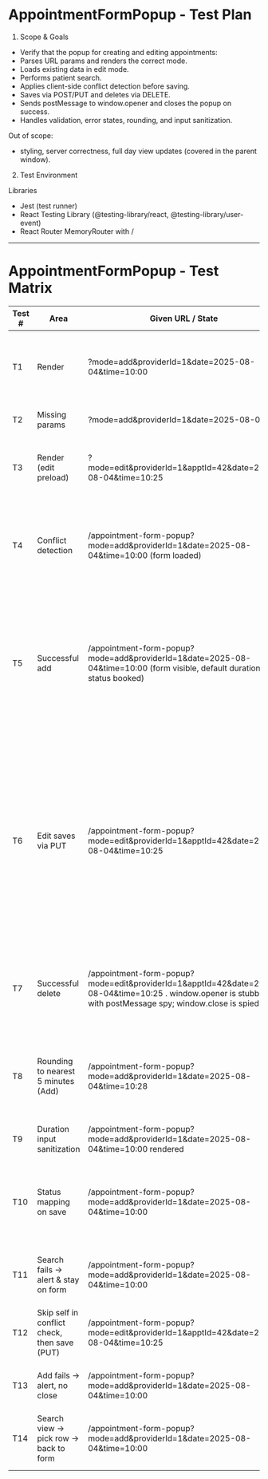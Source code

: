 # AppointmentFormPopup - Test Plan

1. Scope & Goals
- Verify that the popup for creating and editing appointments:
- Parses URL params and renders the correct mode.
- Loads existing data in edit mode.
- Performs patient search.
- Applies client-side conflict detection before saving.
- Saves via POST/PUT and deletes via DELETE.
- Sends postMessage to window.opener and closes the popup on success.
- Handles validation, error states, rounding, and input sanitization.

Out of scope: 
- styling, server correctness, full day view updates (covered in the parent window).


2. Test Environment

Libraries
- Jest (test runner)
- React Testing Library (@testing-library/react, @testing-library/user-event)
- React Router MemoryRouter with <Routes>/<Route>

--- 


# AppointmentFormPopup - Test Matrix

| Test # | Area                                         | Given URL / State                                                                                                                                               | User Action                                                                                                                                 | Mock API Response                                                                                                                                                                                                                                                                                | Expected Result                                                                                                                                                                                                                                                                                                                                                                                                                                                                                                                                       |
|--------|----------------------------------------------|-----------------------------------------------------------------------------------------------------------------------------------------------------------------|---------------------------------------------------------------------------------------------------------------------------------------------|--------------------------------------------------------------------------------------------------------------------------------------------------------------------------------------------------------------------------------------------------------------------------------------------------|-------------------------------------------------------------------------------------------------------------------------------------------------------------------------------------------------------------------------------------------------------------------------------------------------------------------------------------------------------------------------------------------------------------------------------------------------------------------------------------------------------------------------------------------------------|
| T1     | Render                                       | ?mode=add&providerId=1&date=2025-08-04&time=10:00                                                                                                               | None                                                                                                                                        | n/a                                                                                                                                                                                                                                                                                              | Heading MAKE AN APPOINTMENT; Date input disabled and shows  2025-08-04;  Time shows 10:00;  Duration defaults 15;  Status select visible;  Buttons: Add Appointment, Cancel.                                                                                                                                                                                                                                                                                                                                                                          |
| T2     | Missing params                               | ?mode=add&providerId=1&date=2025-08-04                                                                                                                          | None                                                                                                                                        | n/a                                                                                                                                                                                                                                                                                              | Inline error text  Error: Missing time or provider ID. instead of form.                                                                                                                                                                                                                                                                                                                                                                                                                                                                               |
| T3     | Render (edit preload)                        | ?mode=edit&providerId=1&apptId=42&date=2025-08-04&time=10:25                                                                                                    | None                                                                                                                                        | GET /appointments/42 → 200 { start_time:'10:25:00', duration_minutes:30, reason:'Follow-up', status:'being_seen', patient_id:7, firstname:'Jane', lastname:'Doe' }                                                                                                                               | Heading  EDIT AN APPOINTMENT ; Time  10:25 ; Duration  30 ; Reason  Follow-up ; Status select shows  In Room ; Name input displays  Doe, Jane.                                                                                                                                                                                                                                                                                                                                                                                                        |
| T4     | Conflict detection                           | /appointment-form-popup?mode=add&providerId=1&date=2025-08-04&time=10:00 (form loaded)                                                                          | In  Name  input type  Doe{enter}  → click row  “Doe, Jane”  → click  Add Appointment                                                        | 1)  GET /patients/search?keyword=Doe&mode=search_name  →  200   [ { id:7, firstname:'Jane', lastname:'Doe' } ]  2)  GET /appointments?date=2025-08-04&providerId=1  →  200   [ { id:99, start_time:'10:00:00', duration_minutes:30 } ]                                                           | Shows  alert("This time slot is already booked for the selected provider") . No   POST /appointments  or  PUT /appointments/:id  call is made (only the two GETs). Stays on the form (no close/postMessage side-effects).                                                                                                                                                                                                                                                                                                                             |
| T5     | Successful add                               | /appointment-form-popup?mode=add&providerId=1&date=2025-08-04&time=10:00  (form visible, default duration  15 , status  booked)                                 | 1) Type  Doe{enter}  in  Name  (triggers patient search). 2) Click row  “Doe, Jane”  to select patient (id  7 ). 3) Click  Add Appointment. | 1)  GET /patients/search?keyword=Doe&mode=search_name  →  [{ id:7, firstname:'Jane', lastname:'Doe' }] . 2)  GET /appointments?date=2025-08-04&providerId=1  →  []  (no conflicts). 3)  POST /appointments  →  { id:123 }.                                                                       | -  Network calls:  exactly 3 in order above; 3rd is  POST /appointments  with JSON body containing: { patientId:7, providerId:'1', date:'2025-08-04', time:'10:00', duration:15, status:'booked' } . -  UI side effects:   alert('Appointment booked')  shown;  window.opener.postMessage({ type:'appointment-added', date:'2025-08-04' }, '*')  sent;  window.close() called.                                                                                                                                                                        |
| T6     | Edit saves via PUT                           | /appointment-form-popup?mode=edit&providerId=1&apptId=42&date=2025-08-04&time=10:25                                                                             | 1) Wait for form to populate 2) Click  Save Changes                                                                                         | 1)  GET   /appointments/42  →  { id:42, start_time:'10:25:00', duration_minutes:30, reason:'Follow-up', status:'present', patient_id:7, firstname:'Jane', lastname:'Doe' }  2)  GET   /appointments?date=2025-08-04&providerId=1  →  []  (no conflicts) 3)  PUT   /appointments/42  →  { id:42 } | - Form pre-populates ( 'Doe, Jane' ,  '10:25' ,  '30' ,  'Follow-up' ) and title becomes  EDIT APPOINTMENT   -  PUT  called with URL ending  /appointments/42 , method  PUT , headers containing  Content-Type: application/json , and body containing:  { id:'42', patientId:7, providerId:'1', date:'2025-08-04', time:'10:25', duration:30, reason:'Follow-up', status:'present' }   -  alert('Appointment updated')  called  -  window.opener.postMessage({ type:'appointment-added', date:'2025-08-04' }, '*')  called  -  window.close() called |
| T7     | Successful delete                            | /appointment-form-popup?mode=edit&providerId=1&apptId=42&date=2025-08-04&time=10:25 . window.opener  is stubbed with  postMessage  spy;  window.close is spied. | Wait for form to populate → click  Delete Appointment                                                                                       | 1)  GET /appointments/42  →  { id: 42, start_time: "10:25:00", duration_minutes: 30, reason: "Follow-up", status: "present", patient_id: 7, firstname: "Jane", lastname: "Doe" }  (ok: true). 2)  DELETE /appointments/42  →  {} (ok: true).                                                     | fetch  called with  DELETE  to  /appointments/42 . window.opener.postMessage  called with  { type: "appointment-deleted", apptId: "42", date: "2025-08-04" } ,  '*' . window.close  called. No error alerts shown.                                                                                                                                                                                                                                                                                                                                    |
| T8     | Rounding to nearest 5 minutes (Add)          | /appointment-form-popup?mode=add&providerId=1&date=2025-08-04&time=10:28                                                                                        | Type Doe{enter} in Name, click patient row Doe, Jane, click Add Appointment                                                                 | 1) GET /patients/search?keyword=Doe&mode=search_name → [{ id:7, firstname:'Jane', lastname:'Doe' }] 2) GET /appointments?date=2025-08-04&providerId=1 → [] (no conflicts) 3) POST /appointments → { id:99 }                                                                                      | -  fetch  called 3 times in order: search, conflict check, then POST - Third call URL matches  /appointments  with  method: 'POST'  - POST body contains:  { date: '2025-08-04', time: '10:30', providerId: '1', patientId: 7 }  (10:28 rounded up to  10:30)                                                                                                                                                                                                                                                                                         |
| T9     | Duration input sanitization                  | /appointment-form-popup?mode=add&providerId=1&date=2025-08-04&time=10:00 rendered                                                                               | clear(dur)  then  type('025')                                                                                                               | None                                                                                                                                                                                                                                                                                             | Sanitizer removes leading zeros (e.g.,  025 → 25).                                                                                                                                                                                                                                                                                                                                                                                                                                                                                                    |
| T10    | Status mapping on save                       | /appointment-form-popup?mode=add&providerId=1&date=2025-08-04&time=10:00                                                                                        | Type  "Doe{enter}"  in  Name , click result  "Doe, Jane" . Change  Status  to  Here . Click  Add.                                           | 1)  GET /patients/search  →  [{ id:7, firstname:'Jane', lastname:'Doe' }]   2)  GET /appointments?...  →  []   3)  POST /appointments  →  { id:123 }                                                                                                                                             | POST  body uses backend value  status: 'present'  (UI “Here” → backend ‘present’), includes  patientId:7 ,  providerId:'1' ,  date:'2025-08-04' ,  time:'10:00'.                                                                                                                                                                                                                                                                                                                                                                                      |
| T11    | Search fails → alert & stay on form          | /appointment-form-popup?mode=add&providerId=1&date=2025-08-04&time=10:00                                                                                        | Type  "Doe{enter}"  in  Name                                                                                                                | GET /patients/search  →  500   { error:'Search failed' }                                                                                                                                                                                                                                         | alert('Search failed') shown. Do not switch to search view (no “Select Patient” heading). Add Appointment button still visible.                                                                                                                                                                                                                                                                                                                                                                                                                       |
| T12    | Skip self in conflict check, then save (PUT) | /appointment-form-popup?mode=edit&providerId=1&apptId=42&date=2025-08-04&time=10:25                                                                             | (After form populates) click  Save                                                                                                          | 1)  GET /appointments/42  → existing appt (id:42…)  2)  GET /appointments?date=…&providerId=…  →  [ {id:42,…}, {id:99,start_time:'12:00:00',duration_minutes:30} ]   3)  PUT /appointments/42  →  { id:42 }                                                                                      | PUT to  /appointments/42  occurs (no conflict alert). Then  postMessage({ type:'appointment-added', date:'2025-08-04' })  sent and  window.close() called.                                                                                                                                                                                                                                                                                                                                                                                            |
| T13    | Add fails → alert, no close                  | /appointment-form-popup?mode=add&providerId=1&date=2025-08-04&time=10:00                                                                                        | Pick patient via search; click  Add Appointment                                                                                             | 1)  GET /patients/search  →  [{ id:7,… }]   2)  GET /appointments?...  →  []   3)  POST /appointments  →  500   { error:'oops' }                                                                                                                                                                 | alert('Failed to book appointment') .  No   postMessage  and  no   window.close()                                                                                                                                                                                                                                                                                                                                                                                                                                                                     |
| T14    | Search view → pick row → back to form        | /appointment-form-popup?mode=add&providerId=1&date=2025-08-04&time=10:00                                                                                        | Type  "Doe{enter}"  in  Name  → click  "Doe, Jane" in results                                                                               | GET /patients/search  →  [{ id:7, firstname:'Jane', lastname:'Doe' }]                                                                                                                                                                                                                            | Shows  Select Patient  heading, then after row click returns to main form.  Name  input displays  "Doe, Jane".                                                                                                                                                                                                                                                                                                                                                                                                                                        |